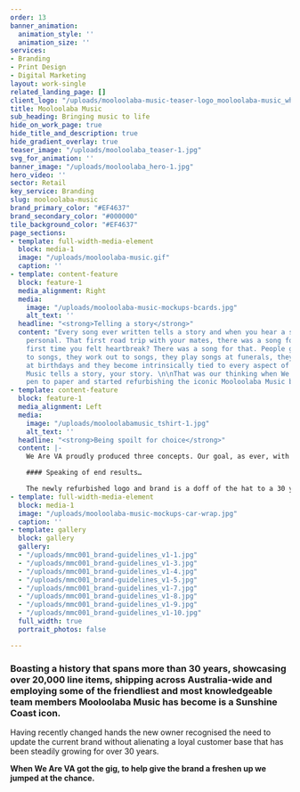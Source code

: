 ```yaml
---
order: 13
banner_animation:
  animation_style: ''
  animation_size: ''
services:
- Branding
- Print Design
- Digital Marketing
layout: work-single
related_landing_page: []
client_logo: "/uploads/mooloolaba-music-teaser-logo_mooloolaba-music_white.svg"
title: Mooloolaba Music
sub_heading: Bringing music to life
hide_on_work_page: true
hide_title_and_description: true
hide_gradient_overlay: true
teaser_image: "/uploads/mooloolaba_teaser-1.jpg"
svg_for_animation: ''
banner_image: "/uploads/mooloolaba_hero-1.jpg"
hero_video: ''
sector: Retail
key_service: Branding
slug: mooloolaba-music
brand_primary_color: "#EF4637"
brand_secondary_color: "#000000"
tile_background_color: "#EF4637"
page_sections:
- template: full-width-media-element
  block: media-1
  image: "/uploads/mooloolaba-music.gif"
  caption: ''
- template: content-feature
  block: feature-1
  media_alignment: Right
  media:
    image: "/uploads/mooloolaba-music-mockups-bcards.jpg"
    alt_text: ''
  headline: "<strong>Telling a story</strong>"
  content: "Every song ever written tells a story and when you hear a song it becomes
    personal. That first road trip with your mates, there was a song for that, the
    first time you felt heartbreak? There was a song for that. People get married
    to songs, they work out to songs, they play songs at funerals, they get played
    at birthdays and they become intrinsically tied to every aspect of our lives -
    Music tells a story, your story. \n\nThat was our thinking when We Are VA put
    pen to paper and started refurbishing the iconic Mooloolaba Music brand."
- template: content-feature
  block: feature-1
  media_alignment: Left
  media:
    image: "/uploads/mooloolabamusic_tshirt-1.jpg"
    alt_text: ''
  headline: "<strong>Being spoilt for choice</strong>"
  content: |-
    We Are VA proudly produced three concepts. Our goal, as ever, with the brand design, is to make it difficult for the customer to pick a favourite. The current brand was a narrow winner and as per the customer’s wishes, we tried a few amalgamations of all the concepts before refining and producing the end result.

    #### Speaking of end results…

    The newly refurbished logo and brand is a doff of the hat to a 30 year Sunshine Coast icon with the modernity and timelessness to carry it into the future.
- template: full-width-media-element
  block: media-1
  image: "/uploads/mooloolaba-music-mockups-car-wrap.jpg"
  caption: ''
- template: gallery
  block: gallery
  gallery:
  - "/uploads/mmc001_brand-guidelines_v1-1.jpg"
  - "/uploads/mmc001_brand-guidelines_v1-3.jpg"
  - "/uploads/mmc001_brand-guidelines_v1-4.jpg"
  - "/uploads/mmc001_brand-guidelines_v1-5.jpg"
  - "/uploads/mmc001_brand-guidelines_v1-7.jpg"
  - "/uploads/mmc001_brand-guidelines_v1-8.jpg"
  - "/uploads/mmc001_brand-guidelines_v1-9.jpg"
  - "/uploads/mmc001_brand-guidelines_v1-10.jpg"
  full_width: true
  portrait_photos: false

---
```

### Boasting a history that spans more than 30 years, showcasing over 20,000 line items, shipping across Australia-wide and employing some of the friendliest and most knowledgeable team members Mooloolaba Music has become is a Sunshine Coast icon. 

Having recently changed hands the new owner recognised the need to update the current brand without alienating a loyal customer base that has been steadily growing for over 30 years.

**When We Are VA got the gig, to help give the brand a freshen up we jumped at the chance.**